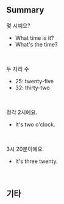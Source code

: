## Summary

몇 시예요?
- What time is it?
- What's the time?

<br>

두 자리 수
- 25: twenty-five
- 32: thirty-two

<br>

정각 2시에요.
- It's two o'clock.

<br>

3시 20분이에요.
- It's three twenty.

<br>

## 기타

